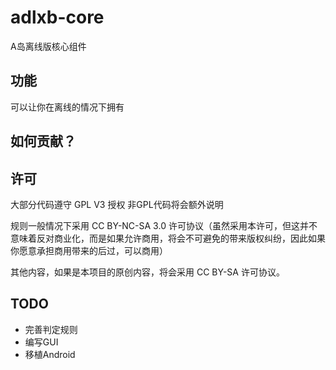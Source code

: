 # adlxb-core
 A岛离线版核心组件

## 功能
可以让你在离线的情况下拥有

## 如何贡献？

## 许可
大部分代码遵守 GPL V3 授权 非GPL代码将会额外说明

规则一般情况下采用 CC BY-NC-SA 3.0 许可协议（虽然采用本许可，但这并不意味着反对商业化，而是如果允许商用，将会不可避免的带来版权纠纷，因此如果你愿意承担商用带来的后过，可以商用）

其他内容，如果是本项目的原创内容，将会采用 CC BY-SA 许可协议。
## TODO
- 完善判定规则
- 编写GUI
- 移植Android